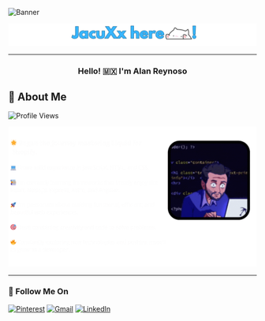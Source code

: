 
![Banner](https://github.com/JacuXx/JacuXx/raw/ea7cc0d8c19ec9616c5ff3aeea339fd2433305bc/Banner-Github.png)


![Banner](https://github.com/JacuXx/JacuXx/blob/main/banner-name.png?raw=true)


---

<h3 align="center">Hello! 🇲🇽 I'm Alan Reynoso</h3>





## 📌 About Me

![Profile Views](https://komarev.com/ghpvc/?username=JacuX&style=flat-square&color=blue)


![Banner](https://github.com/JacuXx/JacuXx/blob/main/about-me.gif?raw=true)





---

### 🔗 Follow Me On

[![Pinterest](https://img.shields.io/badge/Pinterest-red?style=for-the-badge&logo=pinterest&logoColor=white)](https://pinterest.com/)
[![Gmail](https://img.shields.io/badge/Gmail-D14836?style=for-the-badge&logo=gmail&logoColor=white)](mailto:youremail@gmail.com)
[![LinkedIn](https://img.shields.io/badge/LinkedIn-blue?style=for-the-badge&logo=linkedin&logoColor=white)](https://linkedin.com/in/tuusuario)



